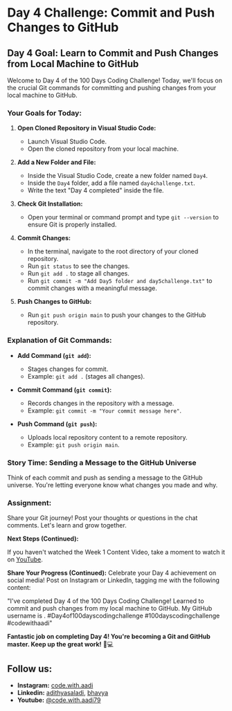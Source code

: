 # Day 4 Challenge: Commit and Push Changes to GitHub

## Day 4 Goal: Learn to Commit and Push Changes from Local Machine to GitHub

Welcome to Day 4 of the 100 Days Coding Challenge! Today, we'll focus on the crucial Git commands for committing and pushing changes from your local machine to GitHub.

### Your Goals for Today:

1. **Open Cloned Repository in Visual Studio Code:**

   - Launch Visual Studio Code.
   - Open the cloned repository from your local machine.

2. **Add a New Folder and File:**

   - Inside the Visual Studio Code, create a new folder named `Day4`.
   - Inside the `Day4` folder, add a file named `day4challenge.txt`.
   - Write the text "Day 4 completed" inside the file.

3. **Check Git Installation:**

   - Open your terminal or command prompt and type `git --version` to ensure Git is properly installed.

4. **Commit Changes:**

   - In the terminal, navigate to the root directory of your cloned repository.
   - Run `git status` to see the changes.
   - Run `git add .` to stage all changes.
   - Run `git commit -m "Add Day5 folder and day5challenge.txt"` to commit changes with a meaningful message.

5. **Push Changes to GitHub:**
   - Run `git push origin main` to push your changes to the GitHub repository.

### Explanation of Git Commands:

- **Add Command (`git add`):**

  - Stages changes for commit.
  - Example: `git add .` (stages all changes).

- **Commit Command (`git commit`):**

  - Records changes in the repository with a message.
  - Example: `git commit -m "Your commit message here"`.

- **Push Command (`git push`):**
  - Uploads local repository content to a remote repository.
  - Example: `git push origin main`.

### Story Time: Sending a Message to the GitHub Universe

Think of each commit and push as sending a message to the GitHub universe. You're letting everyone know what changes you made and why.

### Assignment:

Share your Git journey! Post your thoughts or questions in the chat comments. Let's learn and grow together.

**Next Steps (Continued):**

If you haven't watched the Week 1 Content Video, take a moment to watch it on [YouTube](https://www.youtube.com/watch?v=6Cvz9qz6WNU).

**Share Your Progress (Continued):**
Celebrate your Day 4 achievement on social media! Post on Instagram or LinkedIn, tagging me with the following content:

"I've completed Day 4 of the 100 Days Coding Challenge! Learned to commit and push changes from my local machine to GitHub. My GitHub username is <add your yourname here>. #Day4of100dayscodingchallenge #100dayscodingchallenge #codewithaadi"

**Fantastic job on completing Day 4! You're becoming a Git and GitHub master. Keep up the great work!** 🚀💻

## Follow us:

- **Instagram:** [code.with.aadi](https://www.instagram.com/code.with.aadi/)
- **Linkedin:** [adithyasaladi](https://www.linkedin.com/in/adithyasaladi/), [bhavya](https://www.linkedin.com/in/bhavyasriy/)
- **Youtube:** [@code.with.aadi79](https://www.youtube.com/@Code.with.aadi79)
